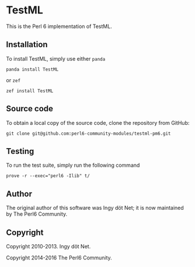# TestML

This is the Perl 6 implementation of TestML.

## Installation

To install TestML, simply use either `panda`

    panda install TestML

or `zef`

    zef install TestML

## Source code

To obtain a local copy of the source code, clone the repository from GitHub:

    git clone git@github.com:perl6-community-modules/testml-pm6.git

## Testing

To run the test suite, simply run the following command

    prove -r --exec="perl6 -Ilib" t/

## Author

The original author of this software was Ingy döt Net; it is now maintained
by The Perl6 Community.

## Copyright

Copyright 2010-2013. Ingy döt Net.

Copyright 2014-2016 The Perl6 Community.
